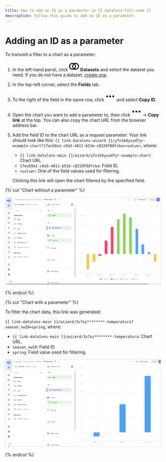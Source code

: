 ```yaml
---
title: How to add an ID as a parameter in {{ datalens-full-name }}
description: Follow this guide to add an ID as a parameter.
---
```


# Adding an ID as a parameter

To transmit a filter to a chart as a parameter:


1. In the left-hand panel, click ![image](../../../_assets/console-icons/circles-intersection.svg) **Datasets** and select the dataset you need. If you do not have a dataset, [create one](../../dataset/create-dataset.md#create).
1. In the top-left corner, select the **Fields** tab.
1. To the right of the field in the same row, click ![image](../../../_assets/console-icons/ellipsis.svg) and select **Copy ID**.
1. Open the chart you want to add a parameter to, then click ![image](../../../_assets/console-icons/ellipsis.svg) → **Copy link** at the top. You can also copy the chart URL from the browser address bar.
1. Add the field ID to the chart URL as a request parameter. Your link should look like this: `{{ link-datalens-wizard }}/yfn1k6yxud7yr-example-chart?17ecb9a1-c8a5-4811-b53e-c8229f88fcba=<value>`, where:

   * `{{ link-datalens-main }}/wizard/yfn1k6yxud7yr-example-chart`: Chart URL.
   * `17ecb9a1-c8a5-4811-b53e-c8229f88fcba`: Field ID.
   * `<value>`: One of the field values used for filtering.

   Clicking this link will open the chart filtered by the specified field.

{% cut "Chart without a parameter" %}

![image](../../../_assets/datalens/parameters/chart.svg)

{% endcut %}

{% cut "Chart with a parameter" %}

To filter the chart data, this link was generated:

`{{ link-datalens-main }}/wizard/3v7xz********-temperatura?season_xw29=spring`, where:

   * `{{ link-datalens-main }}/wizard/3v7xz********-temperatura`: Chart URL.
   * `season_xw29`: Field ID.
   * `spring`: Field value used for filtering.

![image](../../../_assets/datalens/parameters/chart-with-parameter.svg)

{% endcut %}
